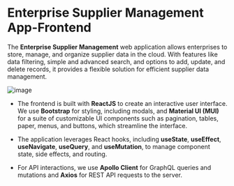 # Enterprise Supplier Management App-Frontend

The **Enterprise Supplier Management** web application allows enterprises to store, manage, and organize supplier data in the cloud. With features like data filtering, simple and advanced search, and options to add, update, and delete records, it provides a flexible solution for efficient supplier data management.

![image](https://github.com/user-attachments/assets/6bd61ed0-6e7a-47ef-be05-eacbcc3c4b03)


* The frontend is built with **ReactJS** to create an interactive user interface. We use **Bootstrap** for styling, including modals, and **Material UI (MUI)** for a suite of customizable UI components such as pagination, tables, paper, menus, and buttons, which streamline the interface.

* The application leverages React hooks, including **useState**, **useEffect**, **useNavigate**, **useQuery**, and **useMutation**, to manage component state, side effects, and routing.

* For API interactions, we use **Apollo Client** for GraphQL queries and mutations and **Axios** for REST API requests to the server.
